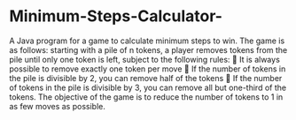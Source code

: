 # Minimum-Steps-Calculator-
A Java program for a game to calculate minimum steps to win. The game is as follows: starting with a pile of n tokens, a player removes tokens from the pile until only one token is left, subject to the following rules:  It is always possible to remove exactly one token per move  If the number of tokens in the pile is divisible by 2, you can remove half of the tokens  If the number of tokens in the pile is divisible by 3, you can remove all but one-third of the tokens.
The objective of the game is to reduce the number of tokens to 1 in as few moves as possible.
